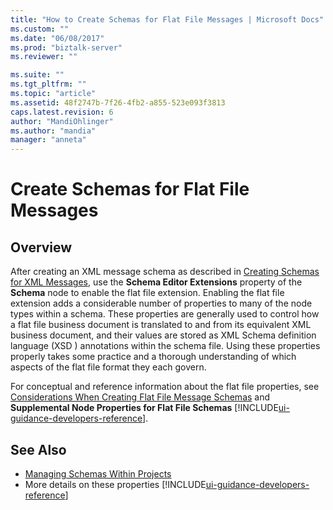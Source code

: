 ```yaml
---
title: "How to Create Schemas for Flat File Messages | Microsoft Docs"
ms.custom: ""
ms.date: "06/08/2017"
ms.prod: "biztalk-server"
ms.reviewer: ""

ms.suite: ""
ms.tgt_pltfrm: ""
ms.topic: "article"
ms.assetid: 48f2747b-7f26-4fb2-a855-523e093f3813
caps.latest.revision: 6
author: "MandiOhlinger"
ms.author: "mandia"
manager: "anneta"
---
```

# Create Schemas for Flat File Messages

## Overview
After creating an XML message schema as described in [Creating Schemas for XML Messages](../core/how-to-create-schemas-for-xml-messages.md), use the **Schema Editor Extensions** property of the **Schema** node to enable the flat file extension. Enabling the flat file extension adds a considerable number of properties to many of the node types within a schema. These properties are generally used to control how a flat file business document is translated to and from its equivalent XML business document, and their values are stored as XML Schema definition language (XSD ) annotations within the schema file. Using these properties properly takes some practice and a thorough understanding of which aspects of the flat file format they each govern. 

For conceptual and reference information about the flat file properties, see [Considerations When Creating Flat File Message Schemas](../core/considerations-when-creating-flat-file-message-schemas.md) and **Supplemental Node Properties for Flat File Schemas** [!INCLUDE[ui-guidance-developers-reference](../includes/ui-guidance-developers-reference.md)].  

## See Also  
- [Managing Schemas Within Projects](../core/managing-schemas-within-projects.md)
- More details on these properties [!INCLUDE[ui-guidance-developers-reference](../includes/ui-guidance-developers-reference.md)]
